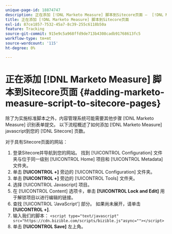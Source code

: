 ```yaml
---
unique-page-id: 18874747
description: 正在添加 [!DNL Marketo Measure] 脚本到Sitecore页面 —  [!DNL Marketo Measure]
title: 正在添加 [!DNL Marketo Measure] 脚本到Sitecore页面
exl-id: 87ce1857-7532-45a7-8c39-255c6118b50a
feature: Tracking
source-git-commit: 915e9c5a968ffd9de713b4308cadb91768613fc5
workflow-type: tm+mt
source-wordcount: '115'
ht-degree: 0%

---
```


# 正在添加 [!DNL Marketo Measure] 脚本到Sitecore页面 {#adding-marketo-measure-script-to-sitecore-pages}

除了为实施标准脚本之外，内容管理系统可能需要其他步骤 [!DNL Marketo Measure] 识别表单提交。 以下流程概述了如何添加 [!DNL Marketo Measure] javascript到您的 [!DNL Sitecore] 页数。

对于具有Sitecore页面的网站：

1. 登录Sitecore并导航到您的网站。 找到 [!UICONTROL Configuration] 文件夹与位于同一级别 [!UICONTROL Home] 项目和 [!UICONTROL Metadata] 文件夹。
1. 单击 **[!UICONTROL +]** 旁边的 [!UICONTROL Configuration] 文件夹。
1. 单击 **[!UICONTROL +]** 旁边的 [!UICONTROL Tools] 文件夹。
1. 选择 [!UICONTROL Javascript] 项目。
1. 在 [!UICONTROL Content] 选项卡，单击 **[!UICONTROL Lock and Edit]** 用于解锁项目以进行编辑的链接。
1. 查找 [!UICONTROL 'JavaScript'] 部分。 如果尚未展开，请单击 **[!UICONTROL +]**.
1. 输入我们的脚本： `<script type="text/javascript" src="https://cdn.bizible.com/scripts/bizible.js"async=""></script>`
1. 单击 **[!UICONTROL Save]** 左上角。
